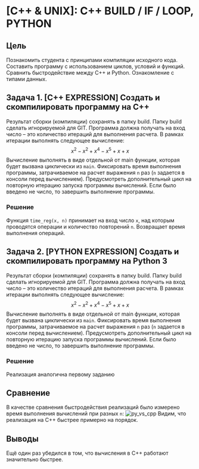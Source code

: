 # [C++ & UNIX]: C++ BUILD / IF / LOOP, PYTHON

## **Цель**
Познакомить студента с принципами компиляции исходного кода. Составить
программу с использованием циклов, условий и функций. Сравнить быстродействие
между C++ и Python. Ознакомление с типами данных.

## **Задача 1. [С++ EXPRESSION] Создать и скомпилировать программу на C++**

Результат сборки (компиляции) сохранять в папку build. Папку build сделать
игнорируемой для GIT. Программа должна получать на вход число – это
количество итераций для выполнения расчета. В рамках итерации выполнять
следующее вычисление: $$x^2 - x^2 + x^4- x^5+ x + x$$ Вычисление выполнять в виде
отдельной от main функции, которая будет вызвана циклически из ```main```.
Фиксировать время выполнения программы, затрачиваемое на расчет выражения
```n``` раз (```n``` задается в консоли перед вычислением). Предусмотреть дополнительный
цикл на повторную итерацию запуска программы вычислений. Если было введено
не число, то завершить выполнение программы.

### **Решение**

Функция ```time_reg(x, n)``` принимает на вход число ```x```, над которым проводятся операции и количество повторений ```n```. Возвращает время выполнения операций.

## **Задача 2. [PYTHON EXPRESSION] Создать и скомпилировать программу на Python 3**
Результат сборки (компиляции) сохранять в папку build. Папку build сделать
игнорируемой для GIT. Программа должна получать на вход число – это
количество итераций для выполнения расчета. В рамках итерации выполнять
следующее вычисление: $$x^2 - x^2 + x^4 - x^5 + x + x$$ Вычисление выполнять в виде
отдельной от main функции, которая будет вызвана циклически из ```main```.
Фиксировать время выполнения программы, затрачиваемое на расчет выражения
```n``` раз (```n``` задается в консоли перед вычислением). Предусмотреть дополнительный
цикл на повторную итерацию запуска программы вычислений. Если было введено
не число, то завершить выполнение программы.

### **Решение**

Реализация аналогична первому заданию

## **Сравнение**
В качестве сравнения быстродействия реализаций было измерено время выполнения вычислений при разных ```n```:
![py_vs_cpp](https://user-images.githubusercontent.com/82118458/229210597-0519214d-c2eb-4e14-b495-d3d742e7e31e.png)
Видим, что реализация на C++ быстрее примерно на порядок.

## **Выводы**

Ещё один раз убедился в том, что вычисления в C++ работают значительно быстрее.
